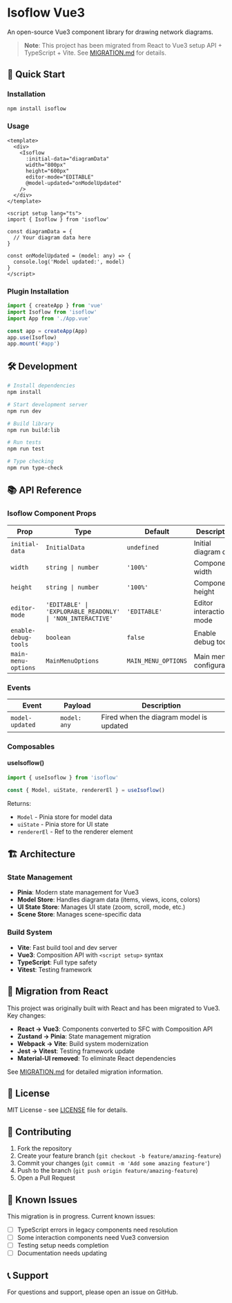 # Isoflow Vue3

An open-source Vue3 component library for drawing network diagrams.

> **Note**: This project has been migrated from React to Vue3 setup API + TypeScript + Vite. See [MIGRATION.md](./MIGRATION.md) for details.

## 🚀 Quick Start

### Installation

```bash
npm install isoflow
```

### Usage

```vue
<template>
  <div>
    <Isoflow 
      :initial-data="diagramData"
      width="800px"
      height="600px"
      editor-mode="EDITABLE"
      @model-updated="onModelUpdated"
    />
  </div>
</template>

<script setup lang="ts">
import { Isoflow } from 'isoflow'

const diagramData = {
  // Your diagram data here
}

const onModelUpdated = (model: any) => {
  console.log('Model updated:', model)
}
</script>
```

### Plugin Installation

```typescript
import { createApp } from 'vue'
import Isoflow from 'isoflow'
import App from './App.vue'

const app = createApp(App)
app.use(Isoflow)
app.mount('#app')
```

## 🛠 Development

```bash
# Install dependencies
npm install

# Start development server
npm run dev

# Build library
npm run build:lib

# Run tests
npm run test

# Type checking
npm run type-check
```

## 📚 API Reference

### Isoflow Component Props

| Prop | Type | Default | Description |
|------|------|---------|-------------|
| `initial-data` | `InitialData` | `undefined` | Initial diagram data |
| `width` | `string \| number` | `'100%'` | Component width |
| `height` | `string \| number` | `'100%'` | Component height |
| `editor-mode` | `'EDITABLE' \| 'EXPLORABLE_READONLY' \| 'NON_INTERACTIVE'` | `'EDITABLE'` | Editor interaction mode |
| `enable-debug-tools` | `boolean` | `false` | Enable debug tools |
| `main-menu-options` | `MainMenuOptions` | `MAIN_MENU_OPTIONS` | Main menu configuration |

### Events

| Event | Payload | Description |
|-------|---------|-------------|
| `model-updated` | `model: any` | Fired when the diagram model is updated |

### Composables

#### useIsoflow()

```typescript
import { useIsoflow } from 'isoflow'

const { Model, uiState, rendererEl } = useIsoflow()
```

Returns:
- `Model` - Pinia store for model data
- `uiState` - Pinia store for UI state
- `rendererEl` - Ref to the renderer element

## 🏗 Architecture

### State Management
- **Pinia**: Modern state management for Vue3
- **Model Store**: Handles diagram data (items, views, icons, colors)
- **UI State Store**: Manages UI state (zoom, scroll, mode, etc.)
- **Scene Store**: Manages scene-specific data

### Build System
- **Vite**: Fast build tool and dev server
- **Vue3**: Composition API with `<script setup>` syntax
- **TypeScript**: Full type safety
- **Vitest**: Testing framework

## 🔄 Migration from React

This project was originally built with React and has been migrated to Vue3. Key changes:

- **React → Vue3**: Components converted to SFC with Composition API
- **Zustand → Pinia**: State management migration
- **Webpack → Vite**: Build system modernization
- **Jest → Vitest**: Testing framework update
- **Material-UI removed**: To eliminate React dependencies

See [MIGRATION.md](./MIGRATION.md) for detailed migration information.

## 📝 License

MIT License - see [LICENSE](./LICENSE) file for details.

## 🤝 Contributing

1. Fork the repository
2. Create your feature branch (`git checkout -b feature/amazing-feature`)
3. Commit your changes (`git commit -m 'Add some amazing feature'`)
4. Push to the branch (`git push origin feature/amazing-feature`)
5. Open a Pull Request

## 🐛 Known Issues

This migration is in progress. Current known issues:

- [ ] TypeScript errors in legacy components need resolution
- [ ] Some interaction components need Vue3 conversion
- [ ] Testing setup needs completion
- [ ] Documentation needs updating

## 📞 Support

For questions and support, please open an issue on GitHub.